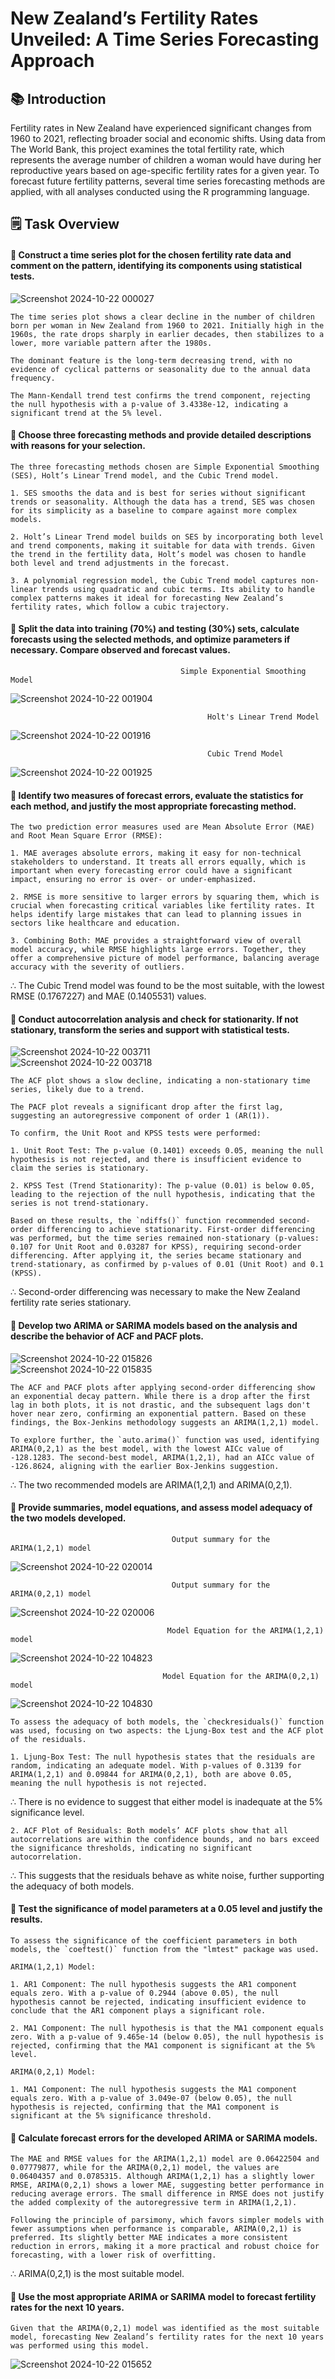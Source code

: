 # New Zealand’s Fertility Rates Unveiled: A Time Series Forecasting Approach

## 📚 Introduction

Fertility rates in New Zealand have experienced significant changes from 1960 to 2021, reflecting broader social and economic shifts. Using data from The World Bank, this project examines the total fertility rate, which represents the average number of children a woman would have during her reproductive years based on age-specific fertility rates for a given year. To forecast future fertility patterns, several time series forecasting methods are applied, with all analyses conducted using the R programming language.

## 🗒️ Task Overview

#### 🔶 Construct a time series plot for the chosen fertility rate data and comment on the pattern, identifying its components using statistical tests.

  ![Screenshot 2024-10-22 000027](https://github.com/user-attachments/assets/7d4d24d3-63a2-41f9-b171-0783758b8916)

    The time series plot shows a clear decline in the number of children born per woman in New Zealand from 1960 to 2021. Initially high in the 1960s, the rate drops sharply in earlier decades, then stabilizes to a lower, more variable pattern after the 1980s.

    The dominant feature is the long-term decreasing trend, with no evidence of cyclical patterns or seasonality due to the annual data frequency.

    The Mann-Kendall trend test confirms the trend component, rejecting the null hypothesis with a p-value of 3.4338e-12, indicating a significant trend at the 5% level.

#### 🔶 Choose three forecasting methods and provide detailed descriptions with reasons for your selection.

    The three forecasting methods chosen are Simple Exponential Smoothing (SES), Holt’s Linear Trend model, and the Cubic Trend model.
    
    1. SES smooths the data and is best for series without significant trends or seasonality. Although the data has a trend, SES was chosen for its simplicity as a baseline to compare against more complex models.
    
    2. Holt’s Linear Trend model builds on SES by incorporating both level and trend components, making it suitable for data with trends. Given the trend in the fertility data, Holt’s model was chosen to handle both level and trend adjustments in the forecast.
    
    3. A polynomial regression model, the Cubic Trend model captures non-linear trends using quadratic and cubic terms. Its ability to handle complex patterns makes it ideal for forecasting New Zealand’s fertility rates, which follow a cubic trajectory.

#### 🔶 Split the data into training (70%) and testing (30%) sets, calculate forecasts using the selected methods, and optimize parameters if necessary. Compare observed and forecast values.

                                          Simple Exponential Smoothing Model

  ![Screenshot 2024-10-22 001904](https://github.com/user-attachments/assets/6a0d39d8-dce2-45ef-bdb3-6037d07924cb)
  
                                                Holt's Linear Trend Model

  ![Screenshot 2024-10-22 001916](https://github.com/user-attachments/assets/c092b5d7-93d1-4eb3-ba04-ae67034abc95)

                                                Cubic Trend Model
                                                        
  ![Screenshot 2024-10-22 001925](https://github.com/user-attachments/assets/443187c4-eb9f-4079-85bd-ed94a77ae80d)

#### 🔶 Identify two measures of forecast errors, evaluate the statistics for each method, and justify the most appropriate forecasting method.

    The two prediction error measures used are Mean Absolute Error (MAE) and Root Mean Square Error (RMSE):
    
    1. MAE averages absolute errors, making it easy for non-technical stakeholders to understand. It treats all errors equally, which is important when every forecasting error could have a significant impact, ensuring no error is over- or under-emphasized.
    
    2. RMSE is more sensitive to larger errors by squaring them, which is crucial when forecasting critical variables like fertility rates. It helps identify large mistakes that can lead to planning issues in sectors like healthcare and education.
    
    3. Combining Both: MAE provides a straightforward view of overall model accuracy, while RMSE highlights large errors. Together, they offer a comprehensive picture of model performance, balancing average accuracy with the severity of outliers.

∴ The Cubic Trend model was found to be the most suitable, with the lowest RMSE (0.1767227) and MAE (0.1405531) values.

#### 🔶 Conduct autocorrelation analysis and check for stationarity. If not stationary, transform the series and support with statistical tests.

![Screenshot 2024-10-22 003711](https://github.com/user-attachments/assets/091fba6b-4a20-4992-a339-e8165807b1f0)  
![Screenshot 2024-10-22 003718](https://github.com/user-attachments/assets/1966d2ce-90ad-40af-8c43-36b90302124a)

    The ACF plot shows a slow decline, indicating a non-stationary time series, likely due to a trend.
    
    The PACF plot reveals a significant drop after the first lag, suggesting an autoregressive component of order 1 (AR(1)).
    
    To confirm, the Unit Root and KPSS tests were performed:
    
    1. Unit Root Test: The p-value (0.1401) exceeds 0.05, meaning the null hypothesis is not rejected, and there is insufficient evidence to claim the series is stationary.
    
    2. KPSS Test (Trend Stationarity): The p-value (0.01) is below 0.05, leading to the rejection of the null hypothesis, indicating that the series is not trend-stationary.
    
    Based on these results, the `ndiffs()` function recommended second-order differencing to achieve stationarity. First-order differencing was performed, but the time series remained non-stationary (p-values: 0.107 for Unit Root and 0.03287 for KPSS), requiring second-order differencing. After applying it, the series became stationary and trend-stationary, as confirmed by p-values of 0.01 (Unit Root) and 0.1 (KPSS).

∴ Second-order differencing was necessary to make the New Zealand fertility rate series stationary.

#### 🔶 Develop two ARIMA or SARIMA models based on the analysis and describe the behavior of ACF and PACF plots.

![Screenshot 2024-10-22 015826](https://github.com/user-attachments/assets/909dd5b8-fb86-4994-b365-b4a1be6fe391)  
![Screenshot 2024-10-22 015835](https://github.com/user-attachments/assets/5b8a9ac5-6106-4350-934b-fb3c5bafc187)

    The ACF and PACF plots after applying second-order differencing show an exponential decay pattern. While there is a drop after the first lag in both plots, it is not drastic, and the subsequent lags don't hover near zero, confirming an exponential pattern. Based on these findings, the Box-Jenkins methodology suggests an ARIMA(1,2,1) model.
    
    To explore further, the `auto.arima()` function was used, identifying ARIMA(0,2,1) as the best model, with the lowest AICc value of -128.1283. The second-best model, ARIMA(1,2,1), had an AICc value of -126.8624, aligning with the earlier Box-Jenkins suggestion.

∴ The two recommended models are ARIMA(1,2,1) and ARIMA(0,2,1).

#### 🔶 Provide summaries, model equations, and assess model adequacy of the two models developed.

                                        Output summary for the ARIMA(1,2,1) model  
![Screenshot 2024-10-22 020014](https://github.com/user-attachments/assets/12d57c45-f46c-46d1-b560-f7fc20c0e777)

                                        Output summary for the ARIMA(0,2,1) model
![Screenshot 2024-10-22 020006](https://github.com/user-attachments/assets/861db331-ddf8-42cd-89c1-d5c9bf52cd79)

                                       Model Equation for the ARIMA(1,2,1) model 
![Screenshot 2024-10-22 104823](https://github.com/user-attachments/assets/09b2b060-62b2-4583-b050-4c8b164bb5e6)

                                      Model Equation for the ARIMA(0,2,1) model 
![Screenshot 2024-10-22 104830](https://github.com/user-attachments/assets/9cffd407-65b1-48fe-aafb-ef897065a665)

    To assess the adequacy of both models, the `checkresiduals()` function was used, focusing on two aspects: the Ljung-Box test and the ACF plot of the residuals.
    
    1. Ljung-Box Test: The null hypothesis states that the residuals are random, indicating an adequate model. With p-values of 0.3139 for ARIMA(1,2,1) and 0.09844 for ARIMA(0,2,1), both are above 0.05, meaning the null hypothesis is not rejected.
    
∴ There is no evidence to suggest that either model is inadequate at the 5% significance level.
    
    2. ACF Plot of Residuals: Both models’ ACF plots show that all autocorrelations are within the confidence bounds, and no bars exceed the significance thresholds, indicating no significant autocorrelation.

∴ This suggests that the residuals behave as white noise, further supporting the adequacy of both models.

#### 🔶 Test the significance of model parameters at a 0.05 level and justify the results.

    To assess the significance of the coefficient parameters in both models, the `coeftest()` function from the "lmtest" package was used.
    
    ARIMA(1,2,1) Model:
    
    1. AR1 Component: The null hypothesis suggests the AR1 component equals zero. With a p-value of 0.2944 (above 0.05), the null hypothesis cannot be rejected, indicating insufficient evidence to conclude that the AR1 component plays a significant role.
    
    2. MA1 Component: The null hypothesis is that the MA1 component equals zero. With a p-value of 9.465e-14 (below 0.05), the null hypothesis is rejected, confirming that the MA1 component is significant at the 5% level.
    
    ARIMA(0,2,1) Model:
    
    1. MA1 Component: The null hypothesis suggests the MA1 component equals zero. With a p-value of 3.049e-07 (below 0.05), the null hypothesis is rejected, confirming that the MA1 component is significant at the 5% significance threshold.

#### 🔶 Calculate forecast errors for the developed ARIMA or SARIMA models.

    The MAE and RMSE values for the ARIMA(1,2,1) model are 0.06422504 and 0.07779877, while for the ARIMA(0,2,1) model, the values are 0.06404357 and 0.0785315. Although ARIMA(1,2,1) has a slightly lower RMSE, ARIMA(0,2,1) shows a lower MAE, suggesting better performance in reducing average errors. The small difference in RMSE does not justify the added complexity of the autoregressive term in ARIMA(1,2,1).
    
    Following the principle of parsimony, which favors simpler models with fewer assumptions when performance is comparable, ARIMA(0,2,1) is preferred. Its slightly better MAE indicates a more consistent reduction in errors, making it a more practical and robust choice for forecasting, with a lower risk of overfitting.

∴ ARIMA(0,2,1) is the most suitable model.

#### 🔶 Use the most appropriate ARIMA or SARIMA model to forecast fertility rates for the next 10 years.

    Given that the ARIMA(0,2,1) model was identified as the most suitable model, forecasting New Zealand’s fertility rates for the next 10 years was performed using this model.

![Screenshot 2024-10-22 015652](https://github.com/user-attachments/assets/f600dcd8-4f21-4eda-ac4f-d50b5de7775d)
